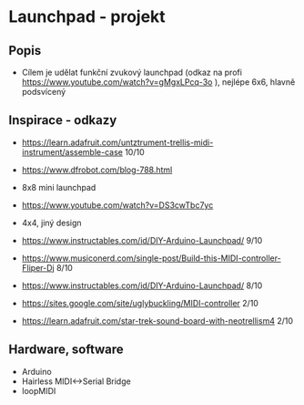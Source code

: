 # Launchpad - projekt

## Popis
- Cílem je udělat funkční zvukový launchpad (odkaz na profi https://www.youtube.com/watch?v=gMgxLPcq-3o ), nejlépe 6x6, hlavně podsvícený

## Inspirace - odkazy
- https://learn.adafruit.com/untztrument-trellis-midi-instrument/assemble-case 10/10
- https://www.dfrobot.com/blog-788.html
 - 8x8 mini launchpad
 
- https://www.youtube.com/watch?v=DS3cwTbc7yc
 - 4x4, jiný design

- https://www.instructables.com/id/DIY-Arduino-Launchpad/ 9/10
- https://www.musiconerd.com/single-post/Build-this-MIDI-controller-Fliper-Dj 8/10
- https://www.instructables.com/id/DIY-Arduino-Launchpad/ 8/10
- https://sites.google.com/site/uglybuckling/MIDI-controller 2/10
- https://learn.adafruit.com/star-trek-sound-board-with-neotrellism4 2/10

## Hardware, software
- Arduino
- Hairless MIDI<->Serial Bridge
- loopMIDI
